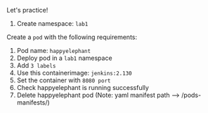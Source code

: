 Let's practice!

1. Create namespace: ```lab1```

Create a ```pod``` with the following requirements:

1. Pod name: ```happyelephant```
2. Deploy pod in a ```lab1``` namespace
3. Add ```3 labels```
4. Use this containerimage: ```jenkins:2.130```
5. Set the container with ```8080 port```
6. Check happyelephant is running successfully
7. Delete happyelephant pod (Note: yaml manifest path --> /pods-manifests/)

